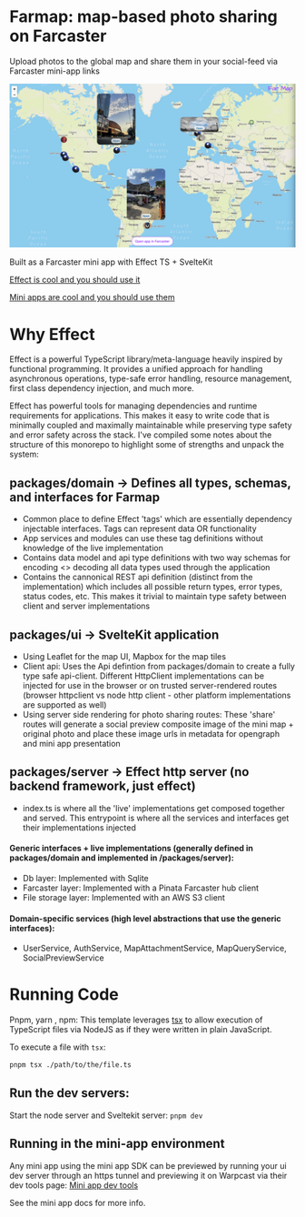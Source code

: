 # Farmap: map-based photo sharing on Farcaster

Upload photos to the global map and share them in your social-feed via Farcaster mini-app links

![Farmap Preview](/farmap-preview.png)

Built as a Farcaster mini app with Effect TS + SvelteKit

[Effect is cool and you should use it](https://effect.website/)

[Mini apps are cool and you should use them](https://miniapps.farcaster.xyz/)

# Why Effect

Effect is a powerful TypeScript library/meta-language heavily inspired by functional programming. It provides a unified approach for handling asynchronous operations, type-safe error handling, resource management, first class dependency injection, and much more.

Effect has powerful tools for managing dependencies and runtime requirements for applications. This makes it easy to write code that is minimally coupled and maximally maintainable while preserving type safety and error safety across the stack. I've compiled some notes about the structure of this monorepo to highlight some of strengths and unpack the system:

## packages/domain -> Defines all types, schemas, and interfaces for Farmap

- Common place to define Effect 'tags' which are essentially dependency injectable interfaces. Tags can represent data OR functionality
- App services and modules can use these tag definitions without knowledge of the live implementation
- Contains data model and api type definitions with two way schemas for encoding <> decoding all data types used through the application
- Contains the cannonical REST api definition (distinct from the implementation) which includes all possible return types, error types, status codes, etc. This makes it trivial to maintain type safety between client and server implementations

## packages/ui -> SvelteKit application

- Using Leaflet for the map UI, Mapbox for the map tiles
- Client api: Uses the Api defintion from packages/domain to create a fully type safe api-client. Different HttpClient implementations can be injected for use in the browser or on trusted server-rendered routes (browser httpclient vs node http client - other platform implementations are supported as well)
- Using server side rendering for photo sharing routes: These 'share' routes will generate a social preview composite image of the mini map + original photo and place these image urls in metadata for opengraph and mini app presentation

## packages/server -> Effect http server (no backend framework, just effect)

- index.ts is where all the 'live' implementations get composed together and served. This entrypoint is where all the services and interfaces get their implementations injected

#### Generic interfaces + live implementations (generally defined in packages/domain and implemented in /packages/server):

- Db layer: Implemented with Sqlite
- Farcaster layer: Implemented with a Pinata Farcaster hub client
- File storage layer: Implemented with an AWS S3 client

#### Domain-specific services (high level abstractions that use the generic interfaces):

- UserService, AuthService, MapAttachmentService, MapQueryService, SocialPreviewService

# Running Code

Pnpm, yarn , npm:
This template leverages [tsx](https://tsx.is) to allow execution of TypeScript files via NodeJS as if they were written in plain JavaScript.

To execute a file with `tsx`:

```sh
pnpm tsx ./path/to/the/file.ts
```

## Run the dev servers:

Start the node server and Sveltekit server:
`pnpm dev`

## Running in the mini-app environment

Any mini app using the mini app SDK can be previewed by running your ui dev server through an https tunnel and previewing it on Warpcast via their dev tools page:
[Mini app dev tools](https://warpcast.com/~/developers/mini-apps/preview)

See the mini app docs for more info.
